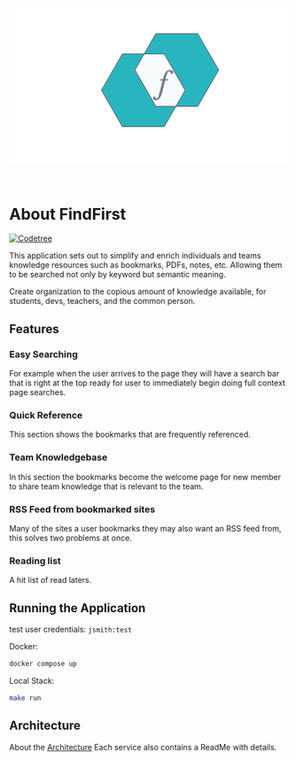 ![FindFirst Logo](./docs/assets/images/findFirstlogo-light.png#gh-light-mode-only)

<br>

# About FindFirst

[![Codetree](https://codetree.com/images/managed-with-codetree.svg)](https://codetree.com/projects/7YRv)

This application sets out to simplify and enrich individuals and teams
knowledge resources such as bookmarks, PDFs, notes, etc. Allowing them to be
searched not only by keyword but semantic meaning.

Create organization to the copious amount of knowledge available, for students,
devs, teachers, and the common person.

## Features

### Easy Searching

For example when the user arrives to the page they will have a search bar
that is right at the top ready for user to immediately begin doing
full context page searches.

### Quick Reference

This section shows the bookmarks that are frequently referenced.

### Team Knowledgebase

In this section the bookmarks become the welcome page for new member to share team
knowledge that is relevant to the team.

### RSS Feed from bookmarked sites

Many of the sites a user bookmarks they may also want an RSS feed from,
this solves two problems at once.

### Reading list

A hit list of read laters.

## Running the Application

test user credentials:
`jsmith:test`

Docker:

``` sh
docker compose up
```

Local Stack:

```sh
make run
```

## Architecture

About the [Architecture](./docs/Architecture.md)
Each service also contains a ReadMe with details.
